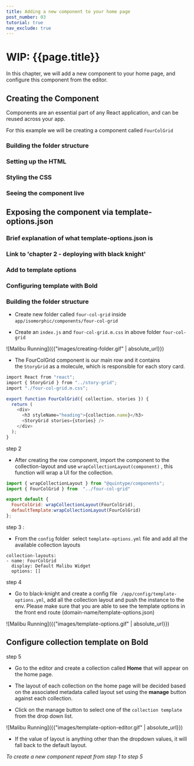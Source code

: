 ```yaml
---
title: Adding a new component to your home page
post_number: 03
tutorial: true
nav_exclude: true
---
```


# WIP: {{page.title}}

In this chapter, we will add a new component to your home page, and configure this component from the editor.

## Creating the Component

Components are an essential part of any React application, and can be reused across your app.

For this example we will be creating a component called ```FourColGrid```

### Building the folder structure

### Setting up the HTML

### Styling the CSS

### Seeing the component live

## Exposing the component via template-options.json

### Brief explanation of what template-options.json is

### Link to 'chapter 2 - deploying with black knight'

### Add to template options

### Configuring template with Bold

### Building the folder structure

* Create new folder  called ```four-col-grid``` inside ```app/isomorphic/components/four-col-grid``` 

* Create an ```index.js``` and ```four-col-grid.m.css``` in above folder ```four-col-grid```

![Malibu Running]({{"images/creating-folder.gif" | absolute_url}})

* The FourColGrid component is our main row and it contains the ```StoryGrid``` as a molecule, which is responsible for each story card.

```javascript
import React from "react";
import { StoryGrid } from "../story-grid";
import "./four-col-grid.m.css";

export function FourColGrid({ collection, stories }) {
  return (
    <div>
      <h3 styleName="heading">{collection.name}</h3>
      <StoryGrid stories={stories} />
    </div>
  );
}

```

step 2 

* After creating the row component, import the component to the collection-layout and use ```wrapCollectionLayout(component)``` , this function will wrap a UI for the collection.


```javascript
import { wrapCollectionLayout } from "@quintype/components";
import { FourColGrid } from  "../four-col-grid"

export default {
  FourColGrid: wrapCollectionLayout(FourColGrid),
  defaultTemplate:wrapCollectionLayout(FourColGrid)
};
```

step 3 : 

* From the ```config``` folder  select ```template-options.yml``` file and add all the available collection layouts

```
collection-layouts:
- name: FourColGrid
  display: Default Malibu Widget
  options: []
```

step 4  
* Go to black-knight and create a config file ``` /app/config/template-options.yml```, add all the collection layout and push the instance to the env. Please make sure that you are able to see the template options in the front end route (domain-name/template-options.json)

![Malibu Running]({{"images/template-options.gif" | absolute_url}})

## Configure collection template on Bold

step 5 
* Go to the editor and create a collection called **Home** that will appear on the home page.

* The layout of each collection on the home page will be decided based on the associated metadata
called layout set using the **manage** button against each collection.

* Click on the manage button to select one of the ```collection template``` from the drop down list.

![Malibu Running]({{"images/template-option-editor.gif" | absolute_url}})

* If the value of layout is anything other than the dropdown values, it will fall back to the default layout.



_To create a new component repeat from step 1 to step 5_
